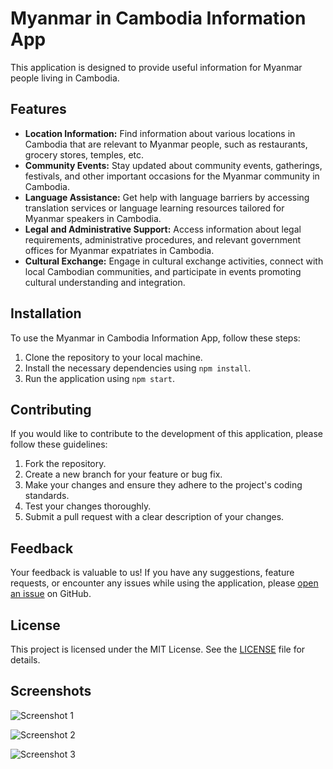 # Myanmar in Cambodia Information App

This application is designed to provide useful information for Myanmar people living in Cambodia.

## Features

- **Location Information:** Find information about various locations in Cambodia that are relevant to Myanmar people, such as restaurants, grocery stores, temples, etc.
- **Community Events:** Stay updated about community events, gatherings, festivals, and other important occasions for the Myanmar community in Cambodia.
- **Language Assistance:** Get help with language barriers by accessing translation services or language learning resources tailored for Myanmar speakers in Cambodia.
- **Legal and Administrative Support:** Access information about legal requirements, administrative procedures, and relevant government offices for Myanmar expatriates in Cambodia.
- **Cultural Exchange:** Engage in cultural exchange activities, connect with local Cambodian communities, and participate in events promoting cultural understanding and integration.

## Installation

To use the Myanmar in Cambodia Information App, follow these steps:

1. Clone the repository to your local machine.
2. Install the necessary dependencies using `npm install`.
3. Run the application using `npm start`.

## Contributing

If you would like to contribute to the development of this application, please follow these guidelines:

1. Fork the repository.
2. Create a new branch for your feature or bug fix.
3. Make your changes and ensure they adhere to the project's coding standards.
4. Test your changes thoroughly.
5. Submit a pull request with a clear description of your changes.

## Feedback

Your feedback is valuable to us! If you have any suggestions, feature requests, or encounter any issues while using the application, please [open an issue](https://github.com/HtetKo510217/myanmar-in-cambodia/issues) on GitHub.

## License

This project is licensed under the MIT License. See the [LICENSE](LICENSE) file for details.

## Screenshots

![Screenshot 1](assets/images/readme/screenshot1.jpg)

![Screenshot 2](assets/images/readme/screenshot2.jpg)

![Screenshot 3](assets/images/readme/screenshot3.jpg)

